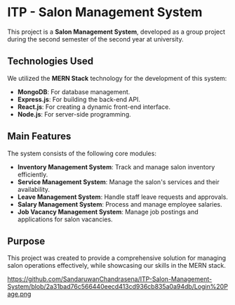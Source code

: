 # ITP - Salon Management System  

This project is a **Salon Management System**, developed as a group project during the second semester of the second year at university.  

## Technologies Used  

We utilized the **MERN Stack** technology for the development of this system:  
- **MongoDB**: For database management.  
- **Express.js**: For building the back-end API.  
- **React.js**: For creating a dynamic front-end interface.  
- **Node.js**: For server-side programming.  

## Main Features  

The system consists of the following core modules:  
- **Inventory Management System**: Track and manage salon inventory efficiently.  
- **Service Management System**: Manage the salon's services and their availability.  
- **Leave Management System**: Handle staff leave requests and approvals.  
- **Salary Management System**: Process and manage employee salaries.  
- **Job Vacancy Management System**: Manage job postings and applications for salon vacancies.  

## Purpose  

This project was created to provide a comprehensive solution for managing salon operations effectively, while showcasing our skills in the MERN stack. 

https://github.com/SandaruwanChandrasena/ITP-Salon-Management-System/blob/2a31bad76c566440eecd413cd936cb835a0a94db/Login%20Page.png
